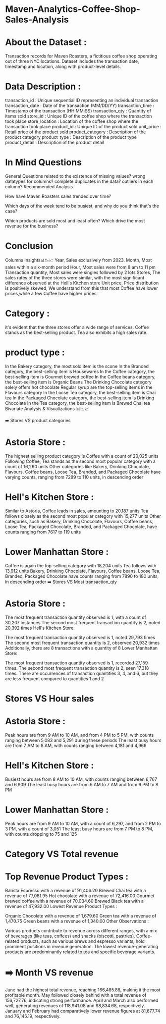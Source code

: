 # Maven-Analytics-Coffee-Shop-Sales-Analysis

# About the Dataset :
Transaction records for Maven Roasters, a fictitious coffee shop operating out of three NYC locations. Dataset includes the transaction date, timestamp and location, along with product-level details.

# Data Description :
transaction_id : Unique sequential ID representing an individual transaction
transaction_date : Date of the transaction (MM/DD/YY)
transaction_time : Timestamp of the transaction (HH:MM:SS)
transaction_qty : Quantity of items sold
store_id : Unique ID of the coffee shop where the transaction took place
store_location : Location of the coffee shop where the transaction took place
product_id : Unique ID of the product sold
unit_price : Retail price of the product sold
product_category : Description of the product category
product_type : Description of the product type
product_detail : Description of the product detail

# In Mind Questions
General Questions related to the existence of
missing values?
wrong datatypes for columns?
complete duplicates in the data?
outliers in each column?
Recommended Analysis

How have Maven Roasters sales trended over time?

Which days of the week tend to be busiest, and why do you think that's the case?

Which products are sold most and least often? Which drive the most revenue for the business?

# Conclusion
Columns Insights📊📉📈
Year, Sales exclusively from 2023.
Month, Most sales within a six-month period
Hour, Most sales were from 8 am to 11 pm
Transaction quantity, Most sales were singles followed by 2 lots
Stores, The sales rates of the three stores were similar, with the most significant difference observed at the Hell's Kitchen store
Unit price, Price distribution is positively skewed, We understand from this that most Coffee have lower prices,while a few Coffee have higher prices

# Category :
it's evident that the three stores offer a wide range of services.
Coffee stands as the best-selling product.
Tea also exhibits a high sales rate.

# product type :
In the Bakery category, the most sold item is the scone
In the Branded category, the best-selling item is Housewares
In the Coffee category, the best-selling item is Gourmet brewed coffee
In the Coffee beans category, the best-selling item is Organic Beans
The Drinking Chocolate category solely offers hot chocolate
Regular syrup are the top-selling items in the Flavours category
In the Loose Tea category, the best-selling item is Chai tea
In the Packaged Chocolate category, the best-selling item is Drinking Chocolate
In the Tea category, the best-selling item is Brewed Chai tea
Bivariate Analysis & Visualizations 📊📉📈

➡️ Stores VS product categories

# Astoria Store :

The highest selling product category is Coffee with a count of 20,025 units
Following Coffee, Tea stands as the second most popular category with a count of 16,260 units
Other categories like Bakery, Drinking Chocolate, Flavours, Coffee beans, Loose Tea, Branded, and Packaged Chocolate have varying counts, ranging from 7289 to 110 units, in descending order

# Hell's Kitchen Store :

Similar to Astoria, Coffee leads in sales, amounting to 20,187 units
Tea follows closely as the second most popular category with 15,277 units
Other categories, such as Bakery, Drinking Chocolate, Flavours, Coffee beans, Loose Tea, Packaged Chocolate, Branded, and Packaged Chocolate, have counts ranging from 7617 to 119 units

# Lower Manhattan Store :

Coffee is again the top-selling category with 18,204 units
Tea follows with 13,912 units
Bakery, Drinking Chocolate, Flavours, Coffee beans, Loose Tea, Branded, Packaged Chocolate have counts ranging from 7890 to 180 units, in descending order
➡️ Stores VS Most transaction_qty

# Astoria Store :

The most frequent transaction quantity observed is 1, with a count of 30,207 instances
The second most frequent transaction quantity is 2, noted 20,392 times
Hell's Kitchen Store:

The most frequent transaction quantity observed is 1, noted 29,793 times
The second most frequent transaction quantity is 2, observed 20,932 times
Additionally, there are 8 transactions with a quantity of 8
Lower Manhattan Store:

The most frequent transaction quantity observed is 1, recorded 27,159 times.
The second most frequent transaction quantity is 2, seen 17,318 times.
There are occurrences of transaction quantities 3, 4, and 6, but they are less frequent compared to quantities 1 and 2

# Stores VS Hour sales

# Astoria Store :

Peak hours are from 9 AM to 10 AM, and from 4 PM to 5 PM, with counts ranging between 5,083 and 5,291 during these periods
The least busy hours are from 7 AM to 8 AM, with counts ranging between 4,181 and 4,966
 
 # Hell's Kitchen Store :

Busiest hours are from 8 AM to 10 AM, with counts ranging between 6,767 and 6,909
The least busy hours are from 6 AM to 7 AM and from 6 PM to 8 PM
  # Lower Manhattan Store :

Peak hours are from 9 AM to 10 AM, with a count of 6,297, and from 2 PM to 3 PM, with a count of 3,051
The least busy hours are from 7 PM to 8 PM, with counts dropping to 75 and 125
# Category VS Total revenue

# Top Revenue Product Types :

Barista Espresso with a revenue of 91,406.20
Brewed Chai tea with a revenue of 77,081.95
Hot chocolate with a revenue of 72,416.00
Gourmet brewed coffee with a revenue of 70,034.60
Brewed Black tea with a revenue of 47,932.00
Lowest Revenue Product Types :

Organic Chocolate with a revenue of 1,679.60
Green tea with a revenue of 1,470.75
Green beans with a revenue of 1,340.00
Other Observations :

Various products contribute to revenue across different ranges, with a mix of beverages (like teas, coffees) and snacks (biscotti, pastries).
Coffee-related products, such as various brews and espresso variants, hold prominent positions in revenue generation.
The lowest revenue-generating products are predominantly related to tea and specific beverage variants.

# ➡️ Month VS revenue

June had the highest total revenue, reaching 166,485.88, making it the most profitable month.
May followed closely behind with a total revenue of 156,727.76, indicating strong performance.
April and March also performed well, generating revenues of 118,941.08 and 98,834.68, respectively.
January and February had comparatively lower revenue figures at 81,677.74 and 76,145.19, respectively.
